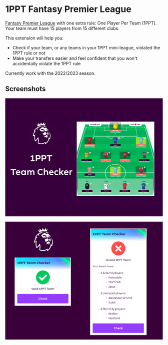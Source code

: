 # 1PPT Fantasy Premier League

[Fantasy Premier League](https://fantasy.premierleague.com) with one extra rule: One Player Per Team (1PPT).  
Your team must have 15 players from 15 different clubs.  
  
This extension will help you:  

- Check if your team, or any teams in your 1PPT mini-league, violated the 1PPT rule or not
- Make your transfers easier and feel confident that you won't accidentally violate the 1PPT rule
  
Currently work with the 2022/2023 season.

## Screenshots
![Highlight invalid players in your squad](/screenshots/highlight.png "Highlight invalid players in your squad")

![1PPT Team Checker](/screenshots/checker.png "1PPT Team Checker")
